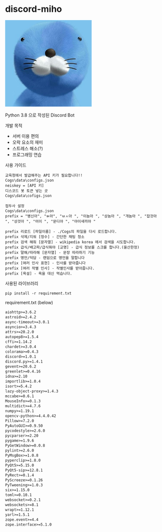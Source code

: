 # discord-miho
<img src=".\profile.jpg" style="zoom:70%;" /> 

Python 3.8 으로 작성된 Discord Bot



개발 목적

- 서버 이용 편의
- 오락 요소의 재미
- 스트레스 해소(?)
- 프로그래밍 연습



사용 가이드

```
교육청에서 발급해주는 API 키가 필요합니다!!
Cogs\data\configs.json
neiskey = [API 키]
디스코드 봇 토큰 넣는 곳
Cogs\data\cofigs.json

접두사 설정
Cogs\data\configs.json
prefix = "병신아", "ㅄ아", "ㅂㅅ아 ", "이놈아 ", "상놈아 ", "개놈아 ", "잡것아 ", "상것아 ", "어이 ", "문디야 ", "야이새끼야 "

prefix 리로드 [파일이름] - ./Cogs의 파일을 다시 로드합니다.
prefix 삭제/지워 [정수] - 간단한 채팅 청소
prefix 검색 해줘 [문자열] - wikipedia korea 에서 검색을 시도합니다.
prefix 급식/배고파/급식뭐야 [교명] - 급식 정보를 스크롤 합니다.(울산한정)
prefix 말해/따라해 [문자열] - 문장 따라하기 기능
prefix 명언/덕담 - 랜덤으로 명언을 말합니다
prefix [여러 인사 표현] - 인사를 받아줍니다
prefix [여러 작별 인사] - 작별인사를 받아줍니다.
prefix [욕설] - 욕을 대신 먹습니다.
```



사용된 라이브러리

```
pip install -r requirement.txt
```



requirement.txt (below)

```
aiohttp>=3.6.2
astroid>=2.4.2
async-timeout>=3.0.1
asyncio>=3.4.3
attrs>=20.2.0
autopep8>=1.5.4
cffi>=1.14.2
chardet>=3.0.4
colorama>=0.4.3
discord>=1.0.1
discord.py>=1.4.1
gevent>=20.6.2
greenlet>=0.4.16
idna>=2.10
importlib>=1.0.4
isort>=5.4.2
lazy-object-proxy>=1.4.3
mccabe>=0.6.1
MouseInfo>=0.1.3
multidict>=4.7.6
numpy>=1.19.1
opencv-python>=4.4.0.42
Pillow>=7.2.0
PyAutoGUI>=0.9.50
pycodestyle>=2.6.0
pycparser>=2.20
pygame>=1.9.6
PyGetWindow>=0.0.8
pylint>=2.6.0
PyMsgBox>=1.0.8
pyperclip>=1.8.0
PyQt5>=5.15.0
PyQt5-sip>=12.8.1
PyRect>=0.1.4
PyScreeze>=0.1.26
PyTweening>=1.0.3
six>=1.15.0
toml>=0.10.1
websocket>=0.2.1
websockets>=8.1
wrapt>=1.12.1
yarl>=1.5.1
zope.event>=4.4
zope.interface>=5.1.0
```


